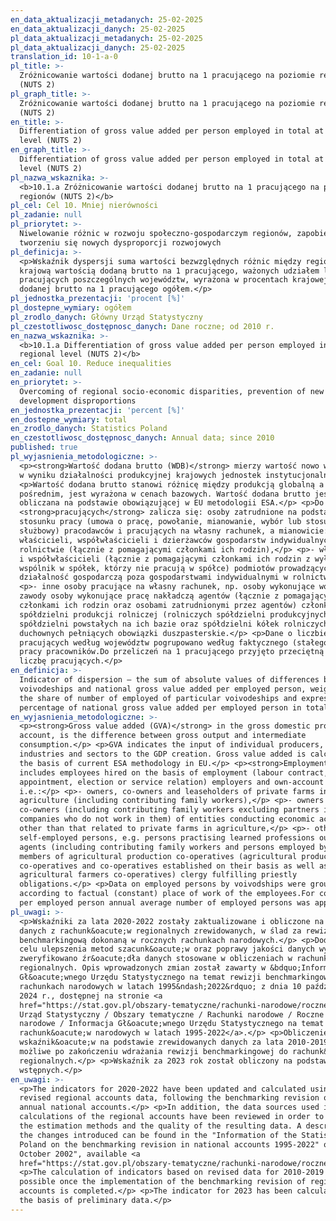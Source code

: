 ```yaml
---
en_data_aktualizacji_metadanych: 25-02-2025
en_data_aktualizacji_danych: 25-02-2025
pl_data_aktualizacji_metadanych: 25-02-2025
pl_data_aktualizacji_danych: 25-02-2025
translation_id: 10-1-a-0
pl_title: >-
  Zróżnicowanie wartości dodanej brutto na 1 pracującego na poziomie regionów
  (NUTS 2)
pl_graph_title: >-
  Zróżnicowanie wartości dodanej brutto na 1 pracującego na poziomie regionów
  (NUTS 2)
en_title: >-
  Differentiation of gross value added per person employed in total at regional
  level (NUTS 2)
en_graph_title: >-
  Differentiation of gross value added per person employed in total at regional
  level (NUTS 2)
pl_nazwa_wskaznika: >-
  <b>10.1.a Zróżnicowanie wartości dodanej brutto na 1 pracującego na poziomie
  regionów (NUTS 2)</b>
pl_cel: Cel 10. Mniej nierówności
pl_zadanie: null
pl_priorytet: >-
  Niwelowanie różnic w rozwoju społeczno-gospodarczym regionów, zapobieganie
  tworzeniu się nowych dysproporcji rozwojowych
pl_definicja: >-
  <p>Wskaźnik dyspersji suma wartości bezwzględnych różnic między regionalnymi a
  krajową wartością dodaną brutto na 1 pracującego, ważonych udziałem liczby
  pracujących poszczególnych województw, wyrażona w procentach krajowej wartości
  dodanej brutto na 1 pracującego ogółem.</p>
pl_jednostka_prezentacji: 'procent [%]'
pl_dostepne_wymiary: ogółem
pl_zrodlo_danych: Główny Urząd Statystyczny
pl_czestotliwosc_dostępnosc_danych: Dane roczne; od 2010 r.
en_nazwa_wskaznika: >-
  <b>10.1.a Differentiation of gross value added per person employed in total at
  regional level (NUTS 2)</b>
en_cel: Goal 10. Reduce inequalities
en_zadanie: null
en_priorytet: >-
  Overcoming of regional socio-economic disparities, prevention of new
  development disproportions
en_jednostka_prezentacji: 'percent [%]'
en_dostepne_wymiary: total
en_zrodlo_danych: Statistics Poland
en_czestotliwosc_dostępnosc_danych: Annual data; since 2010
published: true
pl_wyjasnienia_metodologiczne: >-
  <p><strong>Wartość dodana brutto (WDB)</strong> mierzy wartość nowo wytworzoną
  w wyniku działalności produkcyjnej krajowych jednostek instytucjonalnych.</p>
  <p>Wartość dodana brutto stanowi różnicę między produkcją globalną a zużyciem
  pośrednim, jest wyrażona w cenach bazowych. Wartość dodana brutto jest
  obliczana na podstawie obowiązującej w EU metodologii ESA.</p> <p>Do
  <strong>pracujących</strong> zalicza się: osoby zatrudnione na podstawie
  stosunku pracy (umowa o pracę, powołanie, mianowanie, wybór lub stosunek
  służbowy) pracodawców i pracujących na własny rachunek, a mianowicie:</p> <p>-
  właścicieli, współwłaścicieli i dzierżawców gospodarstw indywidualnych w
  rolnictwie (łącznie z pomagającymi członkami ich rodzin),</p> <p>- właścicieli
  i współwłaścicieli (łącznie z pomagającymi członkami ich rodzin z wyłączeniem
  wspólnik w spółek, którzy nie pracują w spółce) podmiotów prowadzących
  działalność gospodarczą poza gospodarstwami indywidualnymi w rolnictwie,</p>
  <p>- inne osoby pracujące na własny rachunek, np. osoby wykonujące wolne
  zawody osoby wykonujące pracę nakładczą agentów (łącznie z pomagającymi
  członkami ich rodzin oraz osobami zatrudnionymi przez agentów) członków
  spółdzielni produkcji rolniczej (rolniczych spółdzielni produkcyjnych i
  spółdzielni powstałych na ich bazie oraz spółdzielni kółek rolniczych)
  duchownych pełniących obowiązki duszpasterskie.</p> <p>Dane o liczbie
  pracujących według województw pogrupowano według faktycznego (stałego) miejsca
  pracy pracowników.Do przeliczeń na 1 pracującego przyjęto przeciętną w roku
  liczbę pracujących.</p>
en_definicja: >-
  Indicator of dispersion – the sum of absolute values of differences between
  voivodeships and national gross value added per employed person, weighted with
  the share of number of employed of particular voivodeships and expressed in
  percentage of national gross value added per employed person in total.
en_wyjasnienia_metodologiczne: >-
  <p><strong>Gross value added (GVA)</strong> in the gross domestic product
  account, is the difference between gross output and intermediate
  consumption.</p> <p>GVA indicates the input of individual producers,
  industries and sectors to the GDP creation. Gross value added is calculated on
  the basis of current ESA methodology in EU.</p> <p><strong>Employment</strong>
  includes employees hired on the basis of employment (labour contract, posting,
  appointment, election or service relation) employers and own-account workers,
  i.e.:</p> <p>- owners, co-owners and leaseholders of private farms in
  agriculture (including contributing family workers),</p> <p>- owners and
  co-owners (including contributing family workers excluding partners in
  companies who do not work in them) of entities conducting economic activity
  other than that related to private farms in agriculture,</p> <p>- other
  self-employed persons, e.g. persons practising learned professions outworkers
  agents (including contributing family workers and persons employed by agents)
  members of agricultural production co-operatives (agricultural producers
  co-operatives and co-operatives established on their basis as well as
  agricultural farmers co-operatives) clergy fulfilling priestly
  obligations.</p> <p>Data on employed persons by voivodships were grouped
  according to factual (constant) place of work of the employees.For computing
  per employed person annual average number of employed persons was applied.</p>
pl_uwagi: >-
  <p>Wskaźniki za lata 2020-2022 zostały zaktualizowane i obliczone na podstawie
  danych z rachunk&oacute;w regionalnych zrewidowanych, w ślad za rewizją
  benchmarkingową dokonaną w rocznych rachunkach narodowych.</p> <p>Dodatkowo, w
  celu ulepszenia metod szacunk&oacute;w oraz poprawy jakości danych wynikowych,
  zweryfikowano źr&oacute;dła danych stosowane w obliczeniach w rachunkach
  regionalnych. Opis wprowadzonych zmian został zawarty w &bdquo;Informacji
  Gł&oacute;wnego Urzędu Statystycznego na temat rewizji benchmarkingowej w
  rachunkach narodowych w latach 1995&ndash;2022&rdquo; z dnia 10 października
  2024 r., dostępnej na stronie <a
  href="https://stat.gov.pl/obszary-tematyczne/rachunki-narodowe/roczne-rachunki-narodowe/informacja-glownego-urzedu-statystycznego-na-temat-rewizji-rachunkow-narodowych-w-latach-1995-2022,17,2.html">Gł&oacute;wny
  Urząd Statystyczny / Obszary tematyczne / Rachunki narodowe / Roczne rachunki
  narodowe / Informacja Gł&oacute;wnego Urzędu Statystycznego na temat rewizji
  rachunk&oacute;w narodowych w latach 1995-2022</a>.</p> <p>Obliczenie
  wskaźnik&oacute;w na podstawie zrewidowanych danych za lata 2010-2019 będzie
  możliwe po zakończeniu wdrażania rewizji benchmarkingowej do rachunk&oacute;w
  regionalnych.</p> <p>Wskaźnik za 2023 rok został obliczony na podstawie danych
  wstępnych.</p>
en_uwagi: >-
  <p>The indicators for 2020-2022 have been updated and calculated using the
  revised regional accounts data, following the benchmarking revision of the
  annual national accounts.</p> <p>In addition, the data sources used in the
  calculations of the regional accounts have been reviewed in order to improve
  the estimation methods and the quality of the resulting data. A description of
  the changes introduced can be found in the "Information of the Statistic
  Poland on the benchmarking revision in national accounts 1995-2022" of 10
  October 2002", available <a
  href="https://stat.gov.pl/obszary-tematyczne/rachunki-narodowe/roczne-rachunki-narodowe/informacja-glownego-urzedu-statystycznego-na-temat-rewizji-rachunkow-narodowych-w-latach-1995-2022,17,2.html">here</a>.</p>
  <p>The calculation of indicators based on revised data for 2010-2019 will be
  possible once the implementation of the benchmarking revision of regional
  accounts is completed.</p> <p>The indicator for 2023 has been calculated on
  the basis of preliminary data.</p>
---
```

